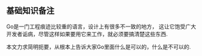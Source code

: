 基础知识备注
-------------------

Go是一门工程痕迹比较重的语言，设计上有很多不一致的地方，
这让它饱受广大开发者诟病，尽管这样如果要用它来工作，就必须要搞清楚这些东西.

本文力求简明扼要，从根本上告诉大家Go里面什么是可以的，什么是不可以的.


